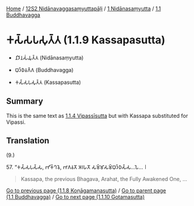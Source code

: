 
[Home](/) / [12S2 Nidānavaggasaṃyuttapāḷi](../...md) / [1 Nidānasaṃyutta](...md) / [1.1 Buddhavagga](../12S2/1/1.1.md)

# 𑀓𑀲𑁆𑀲𑀧𑀲𑀼𑀢𑁆𑀢 (1.1.9 Kassapasutta)

* 𑀦𑀺𑀤𑀸𑀦𑀲𑀁𑀬𑀼𑀢𑁆𑀢 (Nidānasaṃyutta)

* 𑀩𑀼𑀤𑁆𑀥𑀯𑀕𑁆𑀕 (Buddhavagga)

* 𑀓𑀲𑁆𑀲𑀧𑀲𑀼𑀢𑁆𑀢 (Kassapasutta)

## Summary

This is the same text as [1.1.4 Vipassīsutta](1.1.4.md) but with Kassapa substituted for Vipassi.

## Translation

(9.)

57\. “𑀓𑀲𑁆𑀲𑀧𑀲𑁆𑀲, 𑀪𑀺𑀓𑁆𑀔𑀯𑁂, 𑀪𑀕𑀯𑀢𑁄 𑀅𑀭𑀳𑀢𑁄 𑀲𑀫𑁆𑀫𑀸𑀲𑀫𑁆𑀩𑀼𑀤𑁆𑀥𑀲𑁆𑀲…𑀧𑁂… 𑁇

> Kassapa, the previous Bhagava, Arahat, the Fully Awakened One, ...

[Go to previous page (1.1.8 Koṇāgamanasutta)](1.1.8.md) / [Go to parent page (1.1 Buddhavagga)](../12S2/1/1.1.md) / [Go to next page (1.1.10 Gotamasutta)](1.1.10.md)
